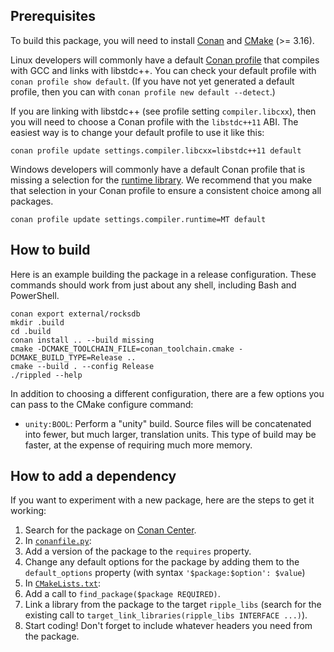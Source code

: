 ## Prerequisites

To build this package, you will need to install [Conan][] and [CMake][] (>=
3.16).

[Conan]: https://conan.io/downloads.html
[CMake]: https://cmake.org/download/

Linux developers will commonly have a default [Conan profile][1] that compiles
with GCC and links with libstdc++.
You can check your default profile with `conan profile show default`.
(If you have not yet generated a default profile, then you can with `conan
profile new default --detect`.)

If you are linking with libstdc++ (see profile setting `compiler.libcxx`),
then you will need to choose a Conan profile with the `libstdc++11` ABI.
The easiest way is to change your default profile to use it like this:

```
conan profile update settings.compiler.libcxx=libstdc++11 default
```

Windows developers will commonly have a default Conan profile that is missing
a selection for the [runtime library][2].
We recommend that you make that selection in your Conan profile to ensure
a consistent choice among all packages.

```
conan profile update settings.compiler.runtime=MT default
```


## How to build

Here is an example building the package in a release configuration.
These commands should work from just about any shell,
including Bash and PowerShell.

```
conan export external/rocksdb
mkdir .build
cd .build
conan install .. --build missing
cmake -DCMAKE_TOOLCHAIN_FILE=conan_toolchain.cmake -DCMAKE_BUILD_TYPE=Release ..
cmake --build . --config Release
./rippled --help
```

In addition to choosing a different configuration, there are a few options you
can pass to the CMake configure command:

- `unity:BOOL`: Perform a "unity" build. Source files will be concatenated
    into fewer, but much larger, translation units. This type of build may
    be faster, at the expense of requiring much more memory.


## How to add a dependency

If you want to experiment with a new package, here are the steps to get it
working:

1. Search for the package on [Conan Center](https://conan.io/center/).
1. In [`conanfile.py`](./conanfile.py):
  1. Add a version of the package to the `requires` property.
  1. Change any default options for the package by adding them to the
  `default_options` property (with syntax `'$package:$option': $value`)
1. In [`CMakeLists.txt`](./CMakeLists.txt):
  1. Add a call to `find_package($package REQUIRED)`.
  1. Link a library from the package to the target `ripple_libs` (search for
  the existing call to `target_link_libraries(ripple_libs INTERFACE ...)`).
1. Start coding! Don't forget to include whatever headers you need from the
   package.


[1]: https://docs.conan.io/en/latest/reference/profiles.html
[2]: https://docs.microsoft.com/en-us/cpp/build/reference/md-mt-ld-use-run-time-library
[3]: https://cmake.org/cmake/help/git-stage/variable/CMAKE_MSVC_RUNTIME_LIBRARY.html
